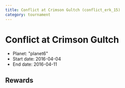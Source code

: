 ```yaml
---
title: Conflict at Crimson Gultch (conflict_erk_15)
category: tournament
---
```

# Conflict at Crimson Gultch

  * Planet: "planet6"
  * Start date: 2016-04-04
  * End date: 2016-04-11

## Rewards

